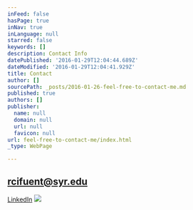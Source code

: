 ```yaml
---
inFeed: false
hasPage: true
inNav: true
inLanguage: null
starred: false
keywords: []
description: Contact Info
datePublished: '2016-01-29T12:04:44.689Z'
dateModified: '2016-01-29T12:04:41.929Z'
title: Contact
author: []
sourcePath: _posts/2016-01-26-feel-free-to-contact-me.md
published: true
authors: []
publisher:
  name: null
  domain: null
  url: null
  favicon: null
url: feel-free-to-contact-me/index.html
_type: WebPage

---
```

## rcifuent@syr.edu

[LinkedIn][0]
![](https://the-grid-user-content.s3-us-west-2.amazonaws.com/8db813c9-d450-41b8-be40-c05422c411ae.png)

[0]: https://www.linkedin.com/in/rafacifuentes
